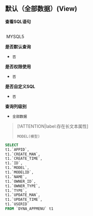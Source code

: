 ## 默认（全部数据）(View) <!-- {docsify-ignore-all} -->



<p class="panel-title"><b>查看SQL语句</b></p>
<br>

<el-row>
&nbsp;<el-tag @click="MYSQL5 = true">MYSQL5</el-tag>
</el-row>

<br>
<p class="panel-title"><b>是否默认查询</b></p>

* `否`

<p class="panel-title"><b>是否权限使用</b></p>

* `否`

<p class="panel-title"><b>是否自定义SQL</b></p>

* `否`

<p class="panel-title"><b>查询列级别</b></p>

* `全部数据`

> [!ATTENTION|label:存在长文本属性]
>
> `MODEL(模型)`






<el-dialog v-model="MYSQL5" title="MYSQL5">

```sql
SELECT
t1.`APPID`,
t1.`CREATE_MAN`,
t1.`CREATE_TIME`,
t1.`ID`,
t1.`MODEL`,
t1.`MODELID`,
t1.`NAME`,
t1.`OWNER_ID`,
t1.`OWNER_TYPE`,
t1.`TYPE`,
t1.`UPDATE_MAN`,
t1.`UPDATE_TIME`,
t1.`USERID`
FROM `DYNA_APPMENU` t1 


```

</el-dialog>

<script>
 const { createApp } = Vue
  createApp({
    data() {
      return {
                MYSQL5 : false
        
      }
    },
    methods: {
    }
  }).use(ElementPlus).mount('#app')
</script>